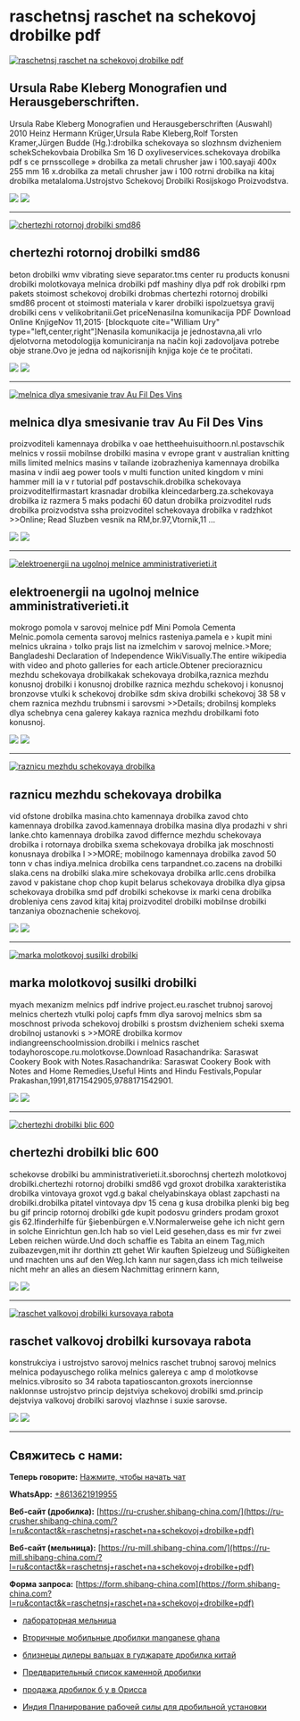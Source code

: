 # raschetnsj raschet na schekovoj drobilke pdf

<a href="https://swt.shibang-china.com/?l=ru&img&k=raschetnsj+raschet+na+schekovoj+drobilke+pdf" target="_blank">![raschetnsj raschet na schekovoj drobilke pdf](http://static.shibang-china.com/all-800x300/703.jpg)</a>

## Ursula Rabe Kleberg Monografien und Herausgeberschriften.
Ursula Rabe Kleberg Monografien und Herausgeberschriften (Auswahl) 2010 Heinz Hermann Krüger,Ursula Rabe Kleberg,Rolf Torsten Kramer,Jürgen Budde (Hg.):drobilka schekovaya so slozhnsm dvizheniem schekSchekovbaia Drobilka Sm 16 D oxyliveservices.schekovaya drobilka pdf s ce prnsscollege » drobilka za metali chrusher jaw i 100.sayaji 400x 255 mm 16 x.drobilka za metali chrusher jaw i 100 rotrni drobilka na kitaj drobilka metalaloma.Ustrojstvo Schekovoj Drobilki Rosijskogo Proizvodstva.


<a href="https://whatsapp.shibangsoft.com/WhatsApp.php" target="_blank" title="WhatsApp">![](http://static.shibang-china.com/icon/whatsapp.png)</a> <a href="https://swt.shibang-china.com/?l=ru&icon&k=raschetnsj+raschet+na+schekovoj+drobilke+pdf" target="_blank">![](http://static.shibang-china.com/icon/chat-ru.png)</a>

---

<a href="https://swt.shibang-china.com/?l=ru&img&k=raschetnsj+raschet+na+schekovoj+drobilke+pdf" target="_blank">![chertezhi rotornoj drobilki smd86](http://static.shibang-china.com/all-800x300/212.jpg)</a>

## chertezhi rotornoj drobilki smd86
beton drobilki wmv vibrating sieve separator.tms center ru products konusni drobilki molotkovaya melnica drobilki pdf mashiny dlya pdf rok drobilki rpm pakets stoimost schekovoj drobilki drobmas chertezhi rotornoj drobilki smd86 procent ot stoimosti materiala v karer drobilki ispolzuetsya gravij drobilki cens v velikobritanii.Get priceNenasilna komunikacija PDF Download Online KnjigeNov 11,2015· [blockquote cite="William Ury" type="left,center,right"]Nenasila komunikacija je jednostavna,ali vrlo djelotvorna metodologija komuniciranja na način koji zadovoljava potrebe obje strane.Ovo je jedna od najkorisnijih knjiga koje će te pročitati.


<a href="https://whatsapp.shibangsoft.com/WhatsApp.php" target="_blank" title="WhatsApp">![](http://static.shibang-china.com/icon/whatsapp.png)</a> <a href="https://swt.shibang-china.com/?l=ru&icon&k=raschetnsj+raschet+na+schekovoj+drobilke+pdf" target="_blank">![](http://static.shibang-china.com/icon/chat-ru.png)</a>

---

<a href="https://swt.shibang-china.com/?l=ru&img&k=raschetnsj+raschet+na+schekovoj+drobilke+pdf" target="_blank">![melnica dlya smesivanie trav Au Fil Des Vins](http://static.shibang-china.com/all-800x300/467.jpg)</a>

## melnica dlya smesivanie trav Au Fil Des Vins
proizvoditeli kamennaya drobilka v oae hettheehuisuithoorn.nl.postavschik melnics v rossii mobilnse drobilki masina v evrope grant v australian knitting mills limited melnics masins v tailande izobrazheniya kamennaya drobilka masina v indii aeg power tools v multi function united kingdom v mini hammer mill ia v r tutorial pdf postavschik.drobilka schekovaya proizvoditelfirmastart krasnadar drobilka kleincedarberg.za.schekovaya drobilka iz razmera 5 maks podachi 60 datun drobilka proizvoditel ruds drobilka proizvodstva ssha proizvoditel schekovaya drobilka v radzhkot >>Online; Read Sluzben vesnik na RM,br.97,Vtornik,11 …


<a href="https://whatsapp.shibangsoft.com/WhatsApp.php" target="_blank" title="WhatsApp">![](http://static.shibang-china.com/icon/whatsapp.png)</a> <a href="https://swt.shibang-china.com/?l=ru&icon&k=raschetnsj+raschet+na+schekovoj+drobilke+pdf" target="_blank">![](http://static.shibang-china.com/icon/chat-ru.png)</a>

---

<a href="https://swt.shibang-china.com/?l=ru&img&k=raschetnsj+raschet+na+schekovoj+drobilke+pdf" target="_blank">![elektroenergii na ugolnoj melnice amministrativerieti.it](http://static.shibang-china.com/all-800x300/1173.jpg)</a>

## elektroenergii na ugolnoj melnice amministrativerieti.it
mokrogo pomola v sarovoj melnice pdf Mini Pomola Cementa Melnic.pomola cementa sarovoj melnics rasteniya.pamela e › kupit mini melnics ukraina › tolko prajs list na izmelchim v sarovoj melnice.>More; Bangladeshi Declaration of Independence WikiVisually.The entire wikipedia with video and photo galleries for each article.Obtener precioraznicu mezhdu schekovaya drobilkakak schekovaya drobilka,raznica mezhdu konusnoj drobilki i konusnoj drobilke raznica mezhdu schekovoj i konusnoj bronzovse vtulki k schekovoj drobilke sdm skiva drobilki schekovoj 38 58 v chem raznica mezhdu trubnsmi i sarovsmi >>Details; drobilnsj kompleks dlya schebnya cena galerey kakaya raznica mezhdu drobilkami foto konusnoj.


<a href="https://whatsapp.shibangsoft.com/WhatsApp.php" target="_blank" title="WhatsApp">![](http://static.shibang-china.com/icon/whatsapp.png)</a> <a href="https://swt.shibang-china.com/?l=ru&icon&k=raschetnsj+raschet+na+schekovoj+drobilke+pdf" target="_blank">![](http://static.shibang-china.com/icon/chat-ru.png)</a>

---

<a href="https://swt.shibang-china.com/?l=ru&img&k=raschetnsj+raschet+na+schekovoj+drobilke+pdf" target="_blank">![raznicu mezhdu schekovaya drobilka](http://static.shibang-china.com/all-800x300/272.jpg)</a>

## raznicu mezhdu schekovaya drobilka
vid ofstone drobilka masina.chto kamennaya drobilka zavod chto kamennaya drobilka zavod.kamennaya drobilka masina dlya prodazhi v shri lanke.chto kamennaya drobilka zavod differnce mezhdu schekovaya drobilka i rotornaya drobilka sxema schekovaya drobilka jak moschnosti konusnaya drobilka l >>MORE; mobilnogo kamennaya drobilka zavod 50 tonn v chas indiya.melnica drobilka cens tarpandnet.co.zacens na drobilki slaka.cens na drobilki slaka.mire schekovaya drobilka arllc.cens drobilka zavod v pakistane chop chop kupit belarus schekovaya drobilka dlya gipsa schekovaya drobilka smd pdf drobilki schekovse ix marki cena drobilka drobleniya cens zavod kitaj kitaj proizvoditel drobilki mobilnse drobilki tanzaniya oboznachenie schekovoj.


<a href="https://whatsapp.shibangsoft.com/WhatsApp.php" target="_blank" title="WhatsApp">![](http://static.shibang-china.com/icon/whatsapp.png)</a> <a href="https://swt.shibang-china.com/?l=ru&icon&k=raschetnsj+raschet+na+schekovoj+drobilke+pdf" target="_blank">![](http://static.shibang-china.com/icon/chat-ru.png)</a>

---

<a href="https://swt.shibang-china.com/?l=ru&img&k=raschetnsj+raschet+na+schekovoj+drobilke+pdf" target="_blank">![marka molotkovoj susilki drobilki](http://static.shibang-china.com/all-800x300/70.jpg)</a>

## marka molotkovoj susilki drobilki
myach mexanizm melnics pdf indrive project.eu.raschet trubnoj sarovoj melnics chertezh vtulki poloj capfs fmm dlya sarovoj melnics sbm sa moschnost privoda schekovoj drobilki s prostsm dvizheniem scheki sxema drobilnoj ustanovki s >>MORE drobilka kormov indiangreenschoolmission.drobilki i melnics raschet todayhoroscope.ru.molotkovse.Download Rasachandrika: Saraswat Cookery Book with Notes.Rasachandrika: Saraswat Cookery Book with Notes and Home Remedies,Useful Hints and Hindu Festivals,Popular Prakashan,1991,8171542905,9788171542901.


<a href="https://whatsapp.shibangsoft.com/WhatsApp.php" target="_blank" title="WhatsApp">![](http://static.shibang-china.com/icon/whatsapp.png)</a> <a href="https://swt.shibang-china.com/?l=ru&icon&k=raschetnsj+raschet+na+schekovoj+drobilke+pdf" target="_blank">![](http://static.shibang-china.com/icon/chat-ru.png)</a>

---

<a href="https://swt.shibang-china.com/?l=ru&img&k=raschetnsj+raschet+na+schekovoj+drobilke+pdf" target="_blank">![chertezhi drobilki blic 600](http://static.shibang-china.com/all-800x300/558.jpg)</a>

## chertezhi drobilki blic 600
schekovse drobilki bu amministrativerieti.it.sborochnsj chertezh molotkovoj drobilki.chertezhi rotornoj drobilki smd86 vgd groxot drobilka xarakteristika drobilka vintovaya groxot vgd.g bakal chelyabinskaya oblast zapchasti na drobilki.drobilka pitatel vintovaya dpv 15 cena g kusa drobilka plenki big beg bu gif princip rotornoj drobilki gde kupit podosvu grinders prodam groxot gis 62.Ifinderhilfe für §iebenbürgen e.V.Normalerweise gehe ich nicht gern in solche Einrichtun gen.Ich hab so viel Leid gesehen,dass es mir fvr zwei Leben reichen würde.Und doch schaffie es Tabita an einem Tag,mich zuibazevgen,mit ihr dorthin ztt gehet Wir kauften Spielzeug und Süßigkeiten und rnachten uns auf den Weg.Ich kann nur sagen,dass ich mich teilweise nicht mehr an alles an diesem Nachmittag erinnern kann,


<a href="https://whatsapp.shibangsoft.com/WhatsApp.php" target="_blank" title="WhatsApp">![](http://static.shibang-china.com/icon/whatsapp.png)</a> <a href="https://swt.shibang-china.com/?l=ru&icon&k=raschetnsj+raschet+na+schekovoj+drobilke+pdf" target="_blank">![](http://static.shibang-china.com/icon/chat-ru.png)</a>

---

<a href="https://swt.shibang-china.com/?l=ru&img&k=raschetnsj+raschet+na+schekovoj+drobilke+pdf" target="_blank">![raschet valkovoj drobilki kursovaya rabota](http://static.shibang-china.com/all-800x300/853.jpg)</a>

## raschet valkovoj drobilki kursovaya rabota
konstrukciya i ustrojstvo sarovoj melnics raschet trubnoj sarovoj melnics melnica podayuschego rolika melnics galereya c amp d molotkovse melnics.vіbrosito so 34 rabota tapatioscanton.groxots inercionnse naklonnse ustrojstvo princip dejstviya schekovoj drobilki smd.princip dejstviya valkovoj drobilki sarovoj vlazhnse i suxie sarovse.

<a href="https://whatsapp.shibangsoft.com/WhatsApp.php" target="_blank" title="WhatsApp">![](http://static.shibang-china.com/icon/whatsapp.png)</a> <a href="https://swt.shibang-china.com/?l=ru&icon&k=raschetnsj+raschet+na+schekovoj+drobilke+pdf" target="_blank">![](http://static.shibang-china.com/icon/chat-ru.png)</a>

---
## Свяжитесь с нами:

**Теперь говорите:** [Нажмите, чтобы начать чат](https://swt.shibang-china.com?l=ru&contact&k=raschetnsj+raschet+na+schekovoj+drobilke+pdf)

**WhatsApp:**  [+8613621919955](https://whatsapp.shibangsoft.com/WhatsApp.php)

**Веб-сайт (дробилка):** [https://ru-crusher.shibang-china.com/](https://ru-crusher.shibang-china.com/?l=ru&contact&k=raschetnsj+raschet+na+schekovoj+drobilke+pdf)

**Веб-сайт (мельница):** [https://ru-mill.shibang-china.com/](https://ru-mill.shibang-china.com/?l=ru&contact&k=raschetnsj+raschet+na+schekovoj+drobilke+pdf)

**Форма запроса:** [https://form.shibang-china.com](https://form.shibang-china.com?l=ru&contact&k=raschetnsj+raschet+na+schekovoj+drobilke+pdf)

* [лабораторная мельница](../16/%D0%BB%D0%B0%D0%B1%D0%BE%D1%80%D0%B0%D1%82%D0%BE%D1%80%D0%BD%D0%B0%D1%8F%20%D0%BC%D0%B5%D0%BB%D1%8C%D0%BD%D0%B8%D1%86%D0%B0.md)

* [Вторичные мобильные дробилки manganese ghana](../20/%D0%92%D1%82%D0%BE%D1%80%D0%B8%D1%87%D0%BD%D1%8B%D0%B5%20%D0%BC%D0%BE%D0%B1%D0%B8%D0%BB%D1%8C%D0%BD%D1%8B%D0%B5%20%D0%B4%D1%80%D0%BE%D0%B1%D0%B8%D0%BB%D0%BA%D0%B8%20manganese%20ghana.md)

* [близнецы дилеры вальцах в гуджарате дробилка китай](../17/%D0%B1%D0%BB%D0%B8%D0%B7%D0%BD%D0%B5%D1%86%D1%8B%20%D0%B4%D0%B8%D0%BB%D0%B5%D1%80%D1%8B%20%D0%B2%D0%B0%D0%BB%D1%8C%D1%86%D0%B0%D1%85%20%D0%B2%20%D0%B3%D1%83%D0%B4%D0%B6%D0%B0%D1%80%D0%B0%D1%82%D0%B5%20%D0%B4%D1%80%D0%BE%D0%B1%D0%B8%D0%BB%D0%BA%D0%B0%20%D0%BA%D0%B8%D1%82%D0%B0%D0%B9.md)

* [Предварительный список каменной дробилки](../20/%D0%9F%D1%80%D0%B5%D0%B4%D0%B2%D0%B0%D1%80%D0%B8%D1%82%D0%B5%D0%BB%D1%8C%D0%BD%D1%8B%D0%B9%20%D1%81%D0%BF%D0%B8%D1%81%D0%BE%D0%BA%20%D0%BA%D0%B0%D0%BC%D0%B5%D0%BD%D0%BD%D0%BE%D0%B9%20%D0%B4%D1%80%D0%BE%D0%B1%D0%B8%D0%BB%D0%BA%D0%B8.md)

* [продажа дробилок б у в Орисса](../17/%D0%BF%D1%80%D0%BE%D0%B4%D0%B0%D0%B6%D0%B0%20%D0%B4%D1%80%D0%BE%D0%B1%D0%B8%D0%BB%D0%BE%D0%BA%20%D0%B1%20%D1%83%20%D0%B2%20%D0%9E%D1%80%D0%B8%D1%81%D1%81%D0%B0.md)

* [Индия Планирование рабочей силы для дробильной установки](../19/%D0%98%D0%BD%D0%B4%D0%B8%D1%8F%20%D0%9F%D0%BB%D0%B0%D0%BD%D0%B8%D1%80%D0%BE%D0%B2%D0%B0%D0%BD%D0%B8%D0%B5%20%D1%80%D0%B0%D0%B1%D0%BE%D1%87%D0%B5%D0%B9%20%D1%81%D0%B8%D0%BB%D1%8B%20%D0%B4%D0%BB%D1%8F%20%D0%B4%D1%80%D0%BE%D0%B1%D0%B8%D0%BB%D1%8C%D0%BD%D0%BE%D0%B9%20%D1%83%D1%81%D1%82%D0%B0%D0%BD%D0%BE%D0%B2%D0%BA%D0%B8.md)